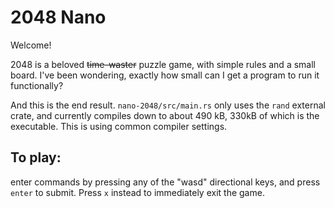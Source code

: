 # 2048 Nano

Welcome! 

2048 is a beloved ~~time-waster~~ puzzle game, with simple rules and a small board. I've been wondering, exactly how small can I get a program to run it functionally?

And this is the end result. `nano-2048/src/main.rs` only uses the `rand` external crate, and currently compiles down to about 490 kB, 330kB of which is the executable. This is using common compiler settings.

## To play:

enter commands by pressing any of the "wasd" directional keys, and press `enter` to submit.
Press `x` instead to immediately exit the game.
